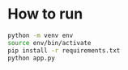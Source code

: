 # How to run


```bash
python -m venv env
source env/bin/activate
pip install -r requirements.txt
python app.py
```